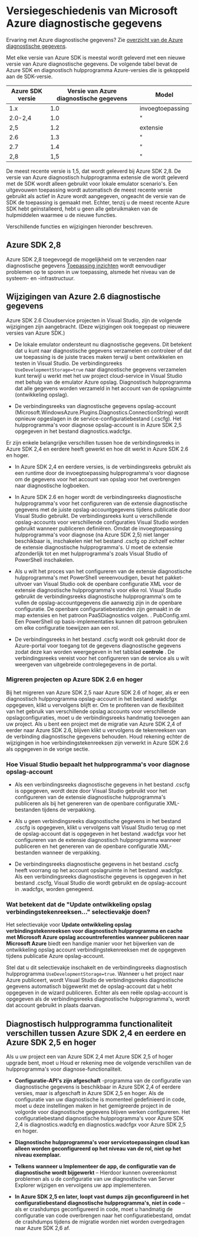 <properties
    pageTitle="Versiegeschiedenis van Azure diagnostische gegevens"
    description="Uitleg van wijzigingen in de verschillende versies van Azure diagnostische gegevens als verzonden met verschillende versies van Microsoft Azure SDK's."
    services="multiple"
    documentationCenter=".net"
    authors="rboucher"
    manager="jwhit"
    editor=""/>

<tags
    ms.service="multiple"
    ms.workload="na"
    ms.tgt_pltfrm="na"
    ms.devlang="dotnet"
    ms.topic="article"
    ms.date="02/12/2016"
    ms.author="robb"/>


# <a name="microsoft-azure-diagnostics-version-history"></a>Versiegeschiedenis van Microsoft Azure diagnostische gegevens

Ervaring met Azure diagnostische gegevens? Zie [overzicht van de Azure diagnostische gegevens](azure-diagnostics.md).

Met elke versie van Azure SDK is meestal wordt geleverd met een nieuwe versie van Azure diagnostische gegevens. De volgende tabel bevat de Azure SDK en diagnostisch hulpprogramma Azure-versies die is gekoppeld aan de SDK-versie.



Azure SDK versie | Versie van Azure diagnostische gegevens | Model
--- | --- | ---
1.x      | 1.0 | invoegtoepassing
2.0-2,4| 1.0 | "
2,5      | 1.2 | extensie
2.6      | 1.3 | "
2.7      | 1.4 | "
2,8      | 1,5 | "


De meest recente versie is 1,5, dat wordt geleverd bij Azure SDK 2,8. De versie van Azure diagnostisch hulpprogramma extensie die wordt geleverd met de SDK wordt alleen gebruikt voor lokale emulator scenario's. Een uitgevouwen toepassing wordt automatisch de meest recente versie gebruikt als actief in Azure wordt aangegeven, ongeacht de versie van de SDK de toepassing is gemaakt met. Echter, tenzij u de meest recente Azure SDK hebt geïnstalleerd, hebt u geen alle gebruikmaken van de hulpmiddelen waarmee u de nieuwe functies.

Verschillende functies en wijzigingen hieronder beschreven.

## <a name="azure-sdk-28"></a>Azure SDK 2,8
Azure SDK 2,8 toegevoegd de mogelijkheid om te verzenden naar diagnostische gegevens [Toepassing inzichten](./application-insights/app-insights-cloudservices.md) wordt eenvoudiger problemen op te sporen in uw toepassing, alsmede het niveau van de systeem- en -infrastructuur.

## <a name="azure-26-diagnostics-changes"></a>Wijzigingen van Azure 2.6 diagnostische gegevens

Azure SDK 2.6 Cloudservice projecten in Visual Studio, zijn de volgende wijzigingen zijn aangebracht. (Deze wijzigingen ook toegepast op nieuwere versies van Azure SDK.)

- De lokale emulator ondersteunt nu diagnostische gegevens. Dit betekent dat u kunt naar diagnostische gegevens verzamelen en controleer of dat uw toepassing is de juiste traces maken terwijl u bent ontwikkelen en testen in Visual Studio. De verbindingsreeks `UseDevelopmentStorage=true` naar diagnostische gegevens verzamelen kunt terwijl u werkt met het uw project cloud-service in Visual Studio met behulp van de emulator Azure opslag. Diagnostisch hulpprogramma dat alle gegevens worden verzameld in het account van de opslagruimte (ontwikkeling opslag).

- De verbindingsreeks van diagnostische gegevens opslag-account (Microsoft.WindowsAzure.Plugins.Diagnostics.ConnectionString) wordt opnieuw opgeslagen in de service-configuratiebestand (.cscfg). Het hulpprogramma's voor diagnose opslag-account is in Azure SDK 2,5 opgegeven in het bestand diagnostics.wadcfgx.

Er zijn enkele belangrijke verschillen tussen hoe de verbindingsreeks in Azure SDK 2,4 en eerdere heeft gewerkt en hoe dit werkt in Azure SDK 2.6 en hoger.

- In Azure SDK 2,4 en eerdere versies, is de verbindingsreeks gebruikt als een runtime door de invoegtoepassing hulpprogramma's voor diagnose om de gegevens voor het account van opslag voor het overbrengen naar diagnostische logboeken.

- In Azure SDK 2.6 en hoger wordt de verbindingsreeks diagnostische hulpprogramma's voor het configureren van de extensie diagnostische gegevens met de juiste opslag-accountgegevens tijdens publicatie door Visual Studio gebruikt. De verbindingsreeks kunt u verschillende opslag-accounts voor verschillende configuraties Visual Studio worden gebruikt wanneer publiceren definiëren. Omdat de invoegtoepassing hulpprogramma's voor diagnose (na Azure SDK 2,5) niet langer beschikbaar is, inschakelen niet het bestand .cscfg op zichzelf echter de extensie diagnostische hulpprogramma's. U moet de extensie afzonderlijk tot en met hulpprogramma's zoals Visual Studio of PowerShell inschakelen.

- Als u wilt het proces van het configureren van de extensie diagnostische hulpprogramma's met PowerShell vereenvoudigen, bevat het pakket-uitvoer van Visual Studio ook de openbare configuratie XML voor de extensie diagnostische hulpprogramma's voor elke rol. Visual Studio gebruikt de verbindingsreeks diagnostische hulpprogramma's om te vullen de opslag-accountgegevens die aanwezig zijn in de openbare configuratie. De openbare configuratiebestanden zijn gemaakt in de map extensies en het patroon PaaSDiagnostics volgen. <RoleName>. PubConfig.xml. Een PowerShell op basis-implementaties kunnen dit patroon gebruiken om elke configuratie toewijzen aan een rol.

- De verbindingsreeks in het bestand .cscfg wordt ook gebruikt door de Azure-portal voor toegang tot de gegevens diagnostische gegevens zodat deze kan worden weergegeven in het tabblad **controle** . De verbindingsreeks vereist voor het configureren van de service als u wilt weergeven van uitgebreide controlegegevens in de portal.

### <a name="migrating-projects-to-azure-sdk-26-and-later"></a>Migreren projecten op Azure SDK 2.6 en hoger

Bij het migreren van Azure SDK 2,5 naar Azure SDK 2.6 of hoger, als er een diagnostisch hulpprogramma opslag-account in het bestand .wadcfgx opgegeven, klikt u vervolgens blijft er. Om te profiteren van de flexibiliteit van het gebruik van verschillende opslag accounts voor verschillende opslagconfiguraties, moet u de verbindingsreeks handmatig toevoegen aan uw project. Als u bent een project met de migratie van Azure SDK 2,4 of eerder naar Azure SDK 2.6, blijven klikt u vervolgens de tekenreeksen van de verbinding diagnostische gegevens behouden. Houd rekening echter de wijzigingen in hoe verbindingstekenreeksen zijn verwerkt in Azure SDK 2.6 als opgegeven in de vorige sectie.

### <a name="how-visual-studio-determines-the-diagnostics-storage-account"></a>Hoe Visual Studio bepaalt het hulpprogramma's voor diagnose opslag-account

- Als een verbindingsreeks diagnostische gegevens in het bestand .cscfg is opgegeven, wordt deze door Visual Studio gebruikt voor het configureren van de extensie diagnostische hulpprogramma's publiceren als bij het genereren van de openbare configuratie XML-bestanden tijdens de verpakking.

- Als u geen verbindingsreeks diagnostische gegevens in het bestand .cscfg is opgegeven, klikt u vervolgens valt Visual Studio terug op met de opslag-account dat is opgegeven in het bestand .wadcfgx voor het configureren van de extensie diagnostisch hulpprogramma wanneer publiceren en het genereren van de openbare configuratie XML-bestanden wanneer de verpakking.

- De verbindingsreeks diagnostische gegevens in het bestand .cscfg heeft voorrang op het account opslagruimte in het bestand .wadcfgx. Als een verbindingsreeks diagnostische gegevens is opgegeven in het bestand .cscfg, Visual Studio die wordt gebruikt en de opslag-account in .wadcfgx, worden genegeerd.

### <a name="what-does-the-update-development-storage-connection-strings-checkbox-do"></a>Wat betekent dat de "Update ontwikkeling opslag verbindingstekenreeksen..." selectievakje doen?

Het selectievakje voor **Update ontwikkeling opslag verbindingstekenreeksen voor diagnostisch hulpprogramma en cache met Microsoft Azure opslag accountreferenties wanneer publiceren naar Microsoft Azure** biedt een handige manier voor het bijwerken van de ontwikkeling opslag account verbindingstekenreeksen met de opgegeven tijdens publicatie Azure opslag-account.

Stel dat u dit selectievakje inschakelt en de verbindingsreeks diagnostisch hulpprogramma `UseDevelopmentStorage=true`. Wanneer u het project naar Azure publiceert, wordt Visual Studio de verbindingsreeks diagnostische gegevens automatisch bijgewerkt met de opslag-account dat u hebt opgegeven in de wizard publiceren. Echter als een reële opslag-account is opgegeven als de verbindingsreeks diagnostische hulpprogramma's, wordt dat account gebruikt in plaats daarvan.

## <a name="diagnostics-functionality-differences-between-azure-sdk-24-and-earlier-and-azure-sdk-25-and-later"></a>Diagnostisch hulpprogramma functionaliteit verschillen tussen Azure SDK 2,4 en eerdere en Azure SDK 2,5 en hoger

Als u uw project een van Azure SDK 2,4 met Azure SDK 2,5 of hoger upgrade bent, moet u Houd er rekening mee de volgende verschillen van de hulpprogramma's voor diagnose-functionaliteit.

- **Configuratie-API's zijn afgeschaft** -programma van de configuratie van diagnostische gegevens is beschikbaar in Azure SDK 2,4 of eerdere versies, maar is afgeschaft in Azure SDK 2,5 en hoger. Als de configuratie van uw diagnostische is momenteel gedefinieerd in code, moet u deze instellingen maken in het gemigreerde project in de volgorde voor diagnostische gegevens blijven werken configureren. Het configuratiebestand diagnostische hulpprogramma's voor Azure SDK 2,4 is diagnostics.wadcfg en diagnostics.wadcfgx voor Azure SDK 2,5 en hoger.

- **Diagnostische hulpprogramma's voor servicetoepassingen cloud kan alleen worden geconfigureerd op het niveau van de rol, niet op het niveau exemplaar.**

- **Telkens wanneer u Implementeer de app, de configuratie van de diagnostische wordt bijgewerkt** – Hierdoor kunnen overeenkomst problemen als u de configuratie van uw diagnostische van Server Explorer wijzigen en vervolgens uw app implementeren.

- **In Azure SDK 2,5 en later, loopt vast dumps zijn geconfigureerd in het configuratiebestand diagnostische hulpprogramma's, niet in code** – als er crashdumps geconfigureerd in code, moet u handmatig de configuratie van code overbrengen naar het configuratiebestand, omdat de crashdumps tijdens de migratie worden niet worden overgedragen naar Azure SDK 2,6 af.
